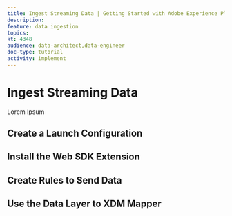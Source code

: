```yaml
---
title: Ingest Streaming Data | Getting Started with Adobe Experience Platform for Data Architects and Data Engineers
description: 
feature: data ingestion
topics: 
kt: 4348
audience: data-architect,data-engineer
doc-type: tutorial
activity: implement
---
```


# Ingest Streaming Data

Lorem Ipsum

## Create a Launch Configuration

## Install the Web SDK Extension

## Create Rules to Send Data

## Use the Data Layer to XDM Mapper
